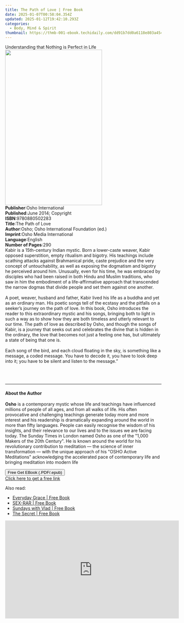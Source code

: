 ```yaml
---
title: The Path of Love | Free Book
date: 2025-01-07T00:58:04.354Z
updated: 2025-01-12T19:42:10.293Z
categories:
  - Body, Mind & Spirit
thumbnail: https://thmb-001-ebook.techidaily.com/dd91b7dd0a6118e803a45476c0c942fa128b4486ff4a5ac3d659afb435a74e7e.jpg
---
```

<main id="book-container">
  <div class="flex flex-col">
    <div class="book-brief flex-1 py-6 px-4 sm:p-6 md:py-10 md:px-8">
      <!-- brief-->
      <div class="book-brief-main">
        Understanding that Nothing is Perfect in Life
      </div>
    </div>
    <div
      class="book-meta-info flex-1 grid gap-4 col-start-1 col-end-3 row-start-1 sm:mb-6 sm:grid-cols-4 lg:gap-6 lg:col-start-2 lg:row-end-6 lg:row-span-6 lg:mb-0"
    >
      <div
        class="book-meta-info-left place-content-center mt-4 p-4 text-sm leading-6 col-start-2 col-span-2 dark:text-slate-400"
      >
        <img
          class="w-full h-500 object-cover rounded-lg sm:h-255 sm:col-span-2 lg:col-span-full"
          src="https://img-001-ebook.techidaily.com/e13868f861b76d721f4bbb3e992b7df0054108e973cee2f4d2c21d80474d47af.jpg"
          alt=""
          width="312"
          height="500"
        />
      </div>
      <div
        class="book-meta-info-right mt-2 col-start-1 row-start-2 col-span-3 self-center"
      >
        <!-- meta data  -->
        <div class="flex flex-col px-4 md:px-8">
          <div class="flex-1">
            <strong>Publisher</strong>:<span class="px-2"
              >Osho International</span
            >
          </div>
          <div class="flex-1">
            <strong>Published</strong>:<span class="px-2"
              >June 2014; Copyright</span
            >
          </div>
          <div class="flex-1">
            <strong>ISBN</strong>:<span class="px-2">9780880502283</span>
          </div>
          <div class="flex-1">
            <strong>Title</strong>:<span class="px-2">The Path of Love</span>
          </div>
          <div class="flex-1">
            <strong>Author</strong>:<span class="px-2"
              >Osho; Osho International Foundation (ed.)</span
            >
          </div>
          <div class="flex-1">
            <strong>Imprint</strong>:<span class="px-2"
              >Osho Media International</span
            >
          </div>
          <div class="flex-1">
            <strong>Language</strong>:<span class="px-2">English</span>
          </div>
          <div class="flex-1">
            <strong>Number of Pages</strong>:<span class="px-2">290</span>
          </div>
        </div>
      </div>
    </div>
    <div class="book-description flex-1 py-6 px-4 sm:p-6 md:py-10 md:px-8">
      <div class="book-description-main">
        <div accordion-content="" id="description">
          Kabir is a 15th-century Indian mystic. Born a lower-caste weaver,
          Kabir opposed superstition, empty ritualism and bigotry. His teachings
          include scathing attacks against Brahmanical pride, caste prejudice
          and the very concept of untouchability, as well as exposing the
          dogmatism and bigotry he perceived around him. Unusually, even for his
          time, he was embraced by disciples who had been raised in both Hindu
          and Muslim traditions, who saw in him the embodiment of a
          life-affirmative approach that transcended the narrow dogmas that
          divide people and set them against one another.<br /><br />A poet,
          weaver, husband and father, Kabir lived his life as a buddha and yet
          as an ordinary man. His poetic songs tell of the ecstasy and the
          pitfalls on a seeker’s journey on the path of love. In this book, Osho
          introduces the reader to this extraordinary mystic and his songs,
          bringing both to light in such a way as to show how they are both
          timeless and utterly relevant to our time. The path of love as
          described by Osho, and though the songs of Kabir, is a journey that
          seeks out and celebrates the divine that is hidden in the ordinary,
          the love that becomes not just a feeling one has, but ultimately a
          state of being that one is.<br /><br />Each song of the bird, and each
          cloud floating in the sky, is something like a message, a coded
          message. You have to decode it, you have to look deep into it; you
          have to be silent and listen to the message.” <br /><br /><br /><br />
        </div>
        <div class="accordion-fader"></div>
      </div>
    </div>
    <div class="book-excerpts flex-1 py-6 px-4 sm:p-6 md:py-10 md:px-8">
      <!-- excerpts-->
      <div class="book-excerpts-main">
        <hr />
        <h4 class="placeholder placeholder-heading">
          <span>About the Author</span>
        </h4>
        <p>
          <b>Osho</b> is a contemporary mystic whose life and teachings have
          influenced millions of people of all ages, and from all walks of life.
          His often provocative and challenging teachings generate today more
          and more interest and his readership is dramatically expanding around
          the world in more than fifty languages. People can easily recognise
          the wisdom of his insights, and their relevance to our lives and to
          the issues we are facing today. The Sunday Times in London named Osho
          as one of the "1,000 Makers of the 20th Century". He is known around
          the world for his revolutionary contribution to meditation&nbsp;— the
          science of inner transformation&nbsp;— with the unique approach of his
          "OSHO Active Meditations" acknowledging the accelerated pace of
          contemporary life and bringing meditation into modern life
        </p>
      </div>
    </div>
    <div
      class="book-about-author flex-1 py-6 px-4 sm:p-6 md:py-10 md:px-8"
    ></div>
    <div class="book-free-get flex-1 py-6 px-4 sm:p-6 md:py-10 md:px-8">
      <button
        id="btn-free-get"
        class="bg-blue-500 hover:bg-blue-700 text-white font-bold py-2 px-4 rounded"
      >
        Free Get EBook (.PDF/.epub)
      </button>
      <div id="countdown-display" class="px-2 text-lg mt-2"></div>
      <a
        id="free-link"
        class="hidden bg-blue-500 hover:bg-blue-700 text-white font-bold py-2 px-4 rounded"
        href="https://www.ebooks.com/en-us/book/96476492/the-path-of-love/osho/"
        target="_blank"
        >Click here to get a free link</a
      >
    </div>
    <script>
      let countdownTime = 0;
      let countdownInterval = null;
      document
        .getElementById('btn-free-get')
        .addEventListener('click', startCountdown);
      function startCountdown() {
        countdownTime = new Date().getTime() + 60000 * 3;
        countdownInterval = setInterval(updateCountdown, 1000);
        document.getElementById('btn-free-get').disabled = true;
        document
          .getElementById('btn-free-get')
          .classList.add('bg-gray-500', 'cursor-not-allowed');
      }
      function updateCountdown() {
        let currentTime = new Date().getTime();
        let timeLeft = countdownTime - currentTime;
        let secondsLeft = Math.floor(timeLeft / 1000);
        document.getElementById('countdown-display').innerHTML =
          `Remaining time: ${secondsLeft} seconds.`;
        if (secondsLeft <= 0) {
          clearInterval(countdownInterval);
          document.getElementById('btn-free-get').classList.add('hidden');
          document.getElementById('free-link').classList.remove('hidden');
          document.getElementById('countdown-display').innerHTML = '';
        }
      }
    </script>
  </div>
</main>

<ins class="adsbygoogle"
      style="display:block"
      data-ad-client="ca-pub-7571918770474297"
      data-ad-slot="8358498916"
      data-ad-format="auto"
      data-full-width-responsive="true"></ins>
    

<span class="atpl-alsoreadstyle">Also read:</span>
<div><ul>
<li><a href="https://novels-ebooks.techidaily.com/284921-9781101215630-everyday-grace/"><u>Everyday Grace | Free Book</u></a></li>
<li><a href="https://novels-ebooks.techidaily.com/284785-9789240681330-sex-rar/"><u>SEX-RAR | Free Book</u></a></li>
<li><a href="https://novels-ebooks.techidaily.com/287904-9780307396143-sundays-with-vlad/"><u>Sundays with Vlad | Free Book</u></a></li>
<li><a href="https://novels-ebooks.techidaily.com/285326-9781416554998-the-secret/"><u>The Secret | Free Book</u></a></li>
</ul></div>

<!-- affiliate ads begin -->
<iframe width="560" height="315" src="https://www.youtube.com/embed/pRR3Oq03EuE?si=ZTy8-WH0AesA9zRh" title="YouTube video player" frameborder="0" allow="accelerometer; autoplay; clipboard-write; encrypted-media; gyroscope; picture-in-picture; web-share" referrerpolicy="strict-origin-when-cross-origin" allowfullscreen></iframe>
<!-- affiliate ads end -->

